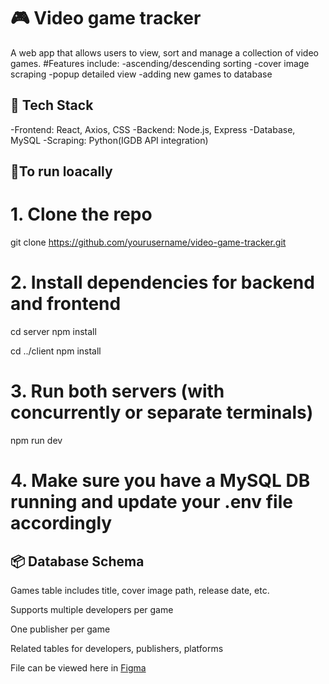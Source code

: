 # 🎮 Video game tracker
A web app that allows users to view, sort and manage a collection of video games. 
    #Features include:
    -ascending/descending sorting
    -cover image scraping 
    -popup detailed view
    -adding new games to database

## 🧰 Tech Stack
-Frontend: React, Axios, CSS
-Backend: Node.js, Express
-Database, MySQL
-Scraping: Python(IGDB API integration)


## 🧪To run loacally
# 1. Clone the repo
git clone https://github.com/yourusername/video-game-tracker.git

# 2. Install dependencies for backend and frontend
cd server
npm install

cd ../client
npm install

# 3. Run both servers (with concurrently or separate terminals)
npm run dev

# 4. Make sure you have a MySQL DB running and update your .env file accordingly
 

 ## 📦 Database Schema
Games table includes title, cover image path, release date, etc.

Supports multiple developers per game

One publisher per game

Related tables for developers, publishers, platforms

File can be viewed here in [Figma](https://www.figma.com/design/qi7Mlmhu8rHBzoiVC2bH3o/Untitled?node-id=9-40&t=DOhNCx8NkyjJiYrb-1)